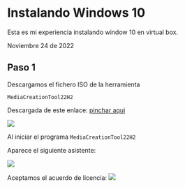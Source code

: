 # Instalando Windows 10

Esta es mi experiencia instalando window 10 en virtual box.

Noviembre 24 de 2022

## Paso 1

Descargamos el fichero ISO de la herramienta 

``` MediaCreationTool22H2 ```

Descargada de este enlace: [pinchar aqui](https://www.microsoft.com/en-us/software-download/windows10)

![](img/img01.png)

Al iniciar el programa ```MediaCreationTool22H2```

Aparece el siguiente asistente:

![](img/img02.png)

Aceptamos el acuerdo de licencia:
![](img/img03.png)

